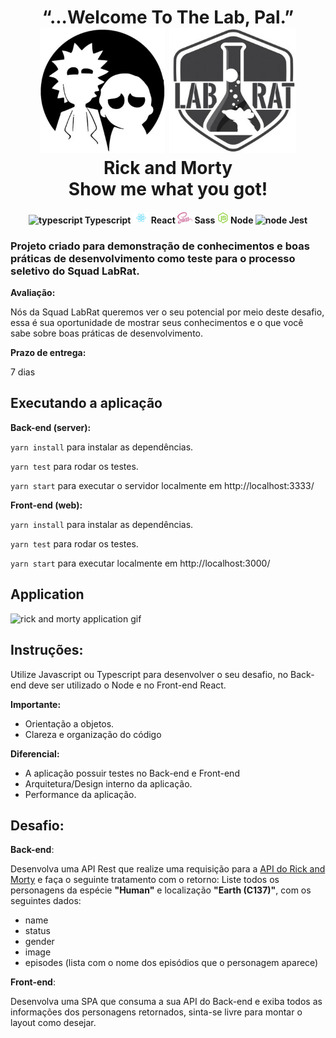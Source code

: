 <h1 align="center">
  “...Welcome To The Lab, Pal.”
  <br>
  <img src="./assets/rick_and_morty_black.jpg" height="200" alt="rick and morty"/>
  <img src="./assets/labrat.jpg" height="200" alt="labrat" />
  <br>
  Rick and Morty
  <br>
  Show me what you got!
</h1>

<h4 align="center"> 
  <img src="https://cdn.iconscout.com/icon/free/png-512/typescript-1174965.png" alt="typescript" height="18"> Typescript
  <img src="./assets/react.png" alt="react" height="18"> React
  <img src="./assets/sass.png" alt="sass" height="18"> Sass
  <img src="./assets/node.png" alt="node" height="18"> Node
  <img src="https://seeklogo.com/images/J/jest-logo-F9901EBBF7-seeklogo.com.png" alt="node" height="18"> Jest
</h4>

### Projeto criado para demonstração de conhecimentos e boas práticas de desenvolvimento como teste para o processo seletivo do Squad LabRat.

**Avaliação:**

Nós da Squad LabRat queremos ver o seu potencial por meio deste desafio, essa é sua oportunidade de mostrar seus conhecimentos e o que você sabe sobre boas práticas de desenvolvimento.

**Prazo de entrega:** 

7 dias

## Executando a aplicação

**Back-end (server):**

`yarn install` para instalar as dependências.

`yarn test` para rodar os testes.

`yarn start` para executar o servidor localmente em http://localhost:3333/
 
**Front-end (web):**

`yarn install` para instalar as dependências.

`yarn test`  para rodar os testes.

`yarn start` para executar localmente em http://localhost:3000/

## Application

<img src="./assets/application-gif.gif" alt="rick and morty application gif">

## Instruções:
Utilize Javascript ou Typescript para desenvolver o seu desafio, no Back-end deve ser utilizado o Node e no Front-end React.

**Importante:**
 - Orientação a objetos.
 - Clareza e organização do código

**Diferencial:**
- A aplicação possuir testes no Back-end e Front-end
-  Arquitetura/Design interno da aplicação.
- Performance da aplicação.

## Desafio:
**Back-end**: 

Desenvolva uma API Rest que realize uma requisição para a [API do Rick and Morty](https://rickandmortyapi.com/) e faça o seguinte tratamento com o retorno:
Liste todos os personagens da espécie **"Human"** e localização **"Earth (C137)"**, com os seguintes dados:
- name
- status
- gender
- image
- episodes (lista com o nome dos episódios que o personagem aparece)

**Front-end**: 

Desenvolva uma SPA que consuma a sua API do Back-end e exiba todos as informações dos personagens retornados, sinta-se livre para montar o layout como desejar.
